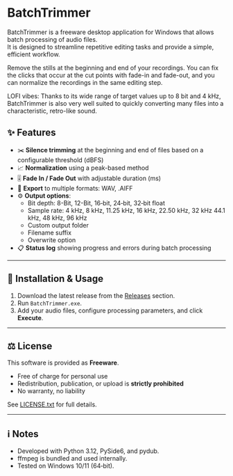 # BatchTrimmer

BatchTrimmer is a freeware desktop application for Windows that allows batch processing of audio files.  
It is designed to streamline repetitive editing tasks and provide a simple, efficient workflow.

Remove the stills at the beginning and end of your recordings. You can fix the clicks that occur at the cut points with fade-in and fade-out, and you can normalize the recordings in the same editing step.

LOFI vibes: Thanks to its wide range of target values ​​up to 8 bit and 4 kHz, BatchTrimmer is also very well suited to quickly converting many files into a characteristic, retro-like sound.

## ✨ Features

- ✂️ **Silence trimming** at the beginning and end of files based on a configurable threshold (dBFS)
- 📈 **Normalization** using a peak-based method
- 🎚️ **Fade In / Fade Out** with adjustable duration (ms)
- 💾 **Export** to multiple formats: WAV, .AIFF
- ⚙️ **Output options**:
  - Bit depth: 8-Bit, 12-Bit, 16‑bit, 24‑bit, 32‑bit float
  - Sample rate: 4 kHz, 8 kHz, 11.25 kHz, 16 kHz, 22.50 kHz, 32 kHz 44.1 kHz, 48 kHz, 96 kHz
  - Custom output folder
  - Filename suffix
  - Overwrite option
- 📋 **Status log** showing progress and errors during batch processing

---

## 🚀 Installation & Usage

1. Download the latest release from the [Releases](./releases) section.  
2. Run `BatchTrimmer.exe`.  
3. Add your audio files, configure processing parameters, and click **Execute**.

---

## ⚖️ License

This software is provided as **Freeware**.  
- Free of charge for personal use  
- Redistribution, publication, or upload is **strictly prohibited**  
- No warranty, no liability  

See [LICENSE.txt](./LICENSE.txt) for full details.

---

## ℹ️ Notes

- Developed with Python 3.12, PySide6, and pydub.  
- ffmpeg is bundled and used internally.  
- Tested on Windows 10/11 (64‑bit).
